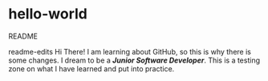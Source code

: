 # hello-world
README

readme-edits
Hi There!
I am learning about GitHub, so this is why there is some changes.
I dream to be a ***Junior Software Developer***.
This is a testing zone on what I have learned and put into practice.

